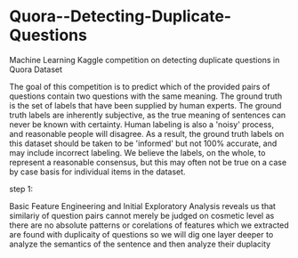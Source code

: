 # Quora--Detecting-Duplicate-Questions
Machine Learning Kaggle competition on detecting duplicate questions in Quora Dataset 

The goal of this competition is to predict which of the provided pairs of questions contain two questions with the same meaning. The ground truth is the set of labels that have been supplied by human experts. The ground truth labels are inherently subjective, as the true meaning of sentences can never be known with certainty. Human labeling is also a 'noisy' process, and reasonable people will disagree. As a result, the ground truth labels on this dataset should be taken to be 'informed' but not 100% accurate, and may include incorrect labeling. We believe the labels, on the whole, to represent a reasonable consensus, but this may often not be true on a case by case basis for individual items in the dataset.

step 1:

Basic Feature Engineering and Initial Exploratory Analysis reveals us that similariy of question pairs cannot merely be judged on cosmetic level as there are no absolute patterns or corelations of features which we extracted are found with duplicaity of questions so we will dig one layer deeper to analyze the semantics of the sentence and then analyze their duplacity



